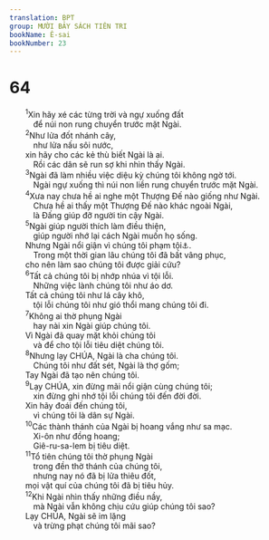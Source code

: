 ```yaml
---
translation: BPT
group: MƯỜI BẢY SÁCH TIÊN TRI
bookName: Ê-sai 
bookNumber: 23
---
```


<div class="title"><h1>64</h1></div>
<span class="verse es_64_1">  <sup>1</sup>Xin hãy xé các từng trời và ngự xuống đất<br/>   để núi non rung chuyển trước mặt Ngài.<br/></span>
<span class="verse es_64_2">  <sup>2</sup>Như lửa đốt nhánh cây,<br/>   như lửa nấu sôi nước,<br/>  xin hãy cho các kẻ thù biết Ngài là ai.<br/>   Rồi các dân sẽ run sợ khi nhìn thấy Ngài.<br/></span>
<span class="verse es_64_3">  <sup>3</sup>Ngài đã làm nhiều việc diệu kỳ chúng tôi không ngờ tới.<br/>   Ngài ngự xuống thì núi non liền rung chuyển trước mặt Ngài.<br/></span>
<span class="verse es_64_4">  <sup>4</sup>Xưa nay chưa hề ai nghe một Thượng Đế nào giống như Ngài.<br/>   Chưa hề ai thấy một Thượng Đế nào khác ngoài Ngài,<br/>   là Đấng giúp đỡ người tin cậy Ngài.<br/></span>
<span class="verse es_64_5">  <sup>5</sup>Ngài giúp người thích làm điều thiện,<br/>   giúp người nhớ lại cách Ngài muốn họ sống.<br/>  Nhưng Ngài nổi giận vì chúng tôi phạm tội<a data-toggle="tooltip" data-placement="bottom" title="Hay “Nhưng Ngài nổi giận cùng chúng tôi và chúng tôi phạm tội.”">⚓</a>.<br/>   Trong một thời gian lâu chúng tôi đã bất vâng phục,<br/>  cho nên làm sao chúng tôi được giải cứu?<br/></span>
<span class="verse es_64_6">  <sup>6</sup>Tất cả chúng tôi bị nhớp nhúa vì tội lỗi.<br/>   Những việc lành chúng tôi như áo dơ.<br/>  Tất cả chúng tôi như lá cây khô,<br/>   tội lỗi chúng tôi như gió thổi mang chúng tôi đi.<br/></span>
<span class="verse es_64_7">  <sup>7</sup>Không ai thờ phụng Ngài<br/>   hay nài xin Ngài giúp chúng tôi.<br/>  Vì Ngài đã quay mặt khỏi chúng tôi<br/>   và để cho tội lỗi tiêu diệt chúng tôi.<br/></span>
<span class="verse es_64_8">  <sup>8</sup>Nhưng lạy CHÚA, Ngài là cha chúng tôi.<br/>   Chúng tôi như đất sét, Ngài là thợ gốm;<br/>  Tay Ngài đã tạo nên chúng tôi.<br/></span>
<span class="verse es_64_9">  <sup>9</sup>Lạy CHÚA, xin đừng mãi nổi giận cùng chúng tôi;<br/>   xin đừng ghi nhớ tội lỗi chúng tôi đến đời đời.<br/>  Xin hãy đoái đến chúng tôi,<br/>   vì chúng tôi là dân sự Ngài.<br/></span>
<span class="verse es_64_10">  <sup>10</sup>Các thành thánh của Ngài bị hoang vắng như sa mạc.<br/>   Xi-ôn như đồng hoang;<br/>   Giê-ru-sa-lem bị tiêu diệt.<br/></span>
<span class="verse es_64_11">  <sup>11</sup>Tổ tiên chúng tôi thờ phụng Ngài<br/>   trong đền thờ thánh của chúng tôi,<br/>   nhưng nay nó đã bị lửa thiêu đốt,<br/>  mọi vật quí của chúng tôi đã bị tiêu hủy.<br/></span>
<span class="verse es_64_12">  <sup>12</sup>Khi Ngài nhìn thấy những điều nầy,<br/>   mà Ngài vẫn không chịu cứu giúp chúng tôi sao?<br/>  Lạy CHÚA, Ngài sẽ im lặng<br/>   và trừng phạt chúng tôi mãi sao?<br/></span>
